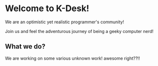 # Welcome to K-Desk!

We are an optimistic yet realistic programmer's community!

Join us and feel the adventurous journey of being a geeky computer nerd!

## What we do?

We are working on some various unknown work! awesome right??!!
